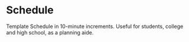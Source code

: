 # Schedule
Template Schedule in 10-minute increments. Useful for students, college and high school, as a planning aide. 
